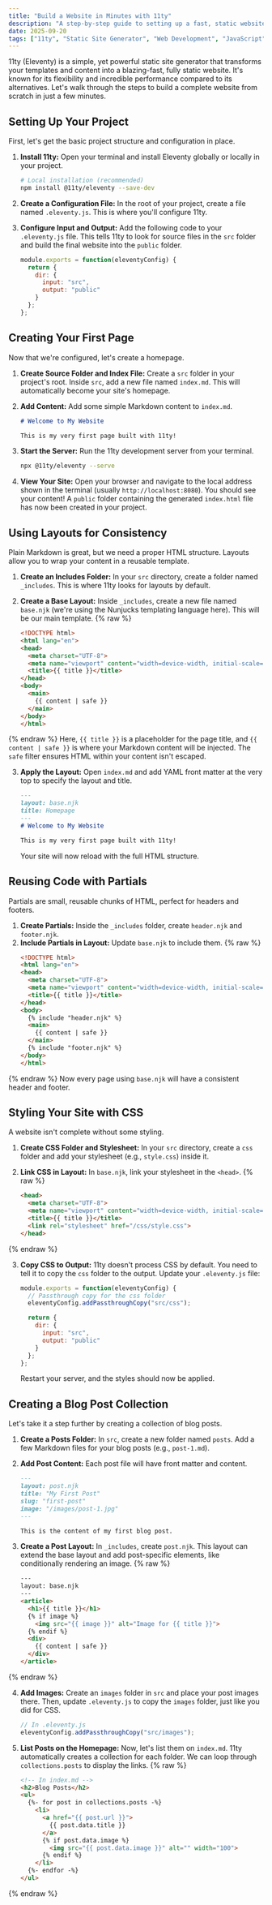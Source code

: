 ```yaml
---
title: "Build a Website in Minutes with 11ty"
description: "A step-by-step guide to setting up a fast, static website using the 11ty static site generator, from initial setup to creating blog collections."
date: 2025-09-20
tags: ["11ty", "Static Site Generator", "Web Development", "JavaScript", "Tutorial"]
---
```


11ty (Eleventy) is a simple, yet powerful static site generator that transforms your templates and content into a blazing-fast, fully static website. It's known for its flexibility and incredible performance compared to its alternatives. Let's walk through the steps to build a complete website from scratch in just a few minutes.

## Setting Up Your Project

First, let's get the basic project structure and configuration in place.

1.  **Install 11ty:** Open your terminal and install Eleventy globally or locally in your project.
    ```bash
    # Local installation (recommended)
    npm install @11ty/eleventy --save-dev
    ```

2.  **Create a Configuration File:** In the root of your project, create a file named `.eleventy.js`. This is where you'll configure 11ty.

3.  **Configure Input and Output:** Add the following code to your `.eleventy.js` file. This tells 11ty to look for source files in the `src` folder and build the final website into the `public` folder.
    ```javascript
    module.exports = function(eleventyConfig) {
      return {
        dir: {
          input: "src",
          output: "public"
        }
      };
    };
    ```

## Creating Your First Page

Now that we're configured, let's create a homepage.

1.  **Create Source Folder and Index File:** Create a `src` folder in your project's root. Inside `src`, add a new file named `index.md`. This will automatically become your site's homepage.

2.  **Add Content:** Add some simple Markdown content to `index.md`.
    ```markdown
    # Welcome to My Website
    
    This is my very first page built with 11ty!
    ```

3.  **Start the Server:** Run the 11ty development server from your terminal.
    ```bash
    npx @11ty/eleventy --serve
    ```

4.  **View Your Site:** Open your browser and navigate to the local address shown in the terminal (usually `http://localhost:8080`). You should see your content! A `public` folder containing the generated `index.html` file has now been created in your project.

## Using Layouts for Consistency

Plain Markdown is great, but we need a proper HTML structure. Layouts allow you to wrap your content in a reusable template.

1.  **Create an Includes Folder:** In your `src` directory, create a folder named `_includes`. This is where 11ty looks for layouts by default.

2.  **Create a Base Layout:** Inside `_includes`, create a new file named `base.njk` (we're using the Nunjucks templating language here). This will be our main template.
{% raw %}
    ```html
    <!DOCTYPE html>
    <html lang="en">
    <head>
      <meta charset="UTF-8">
      <meta name="viewport" content="width=device-width, initial-scale=1.0">
      <title>{{ title }}</title>
    </head>
    <body>
      <main>
        {{ content | safe }}
      </main>
    </body>
    </html>
    ```
{% endraw %}
    Here, `{{ title }}` is a placeholder for the page title, and `{{ content | safe }}` is where your Markdown content will be injected. The `safe` filter ensures HTML within your content isn't escaped.

3.  **Apply the Layout:** Open `index.md` and add YAML front matter at the very top to specify the layout and title.
    ```markdown
    ---
    layout: base.njk
    title: Homepage
    ---
    # Welcome to My Website
    
    This is my very first page built with 11ty!
    ```
    Your site will now reload with the full HTML structure.

## Reusing Code with Partials

Partials are small, reusable chunks of HTML, perfect for headers and footers.

1.  **Create Partials:** Inside the `_includes` folder, create `header.njk` and `footer.njk`.
2.  **Include Partials in Layout:** Update `base.njk` to include them.
{% raw %}
    ```html
    <!DOCTYPE html>
    <html lang="en">
    <head>
      <meta charset="UTF-8">
      <meta name="viewport" content="width=device-width, initial-scale=1.0">
      <title>{{ title }}</title>
    </head>
    <body>
      {% include "header.njk" %}
      <main>
        {{ content | safe }}
      </main>
      {% include "footer.njk" %}
    </body>
    </html>
    ```
{% endraw %}
    Now every page using `base.njk` will have a consistent header and footer.

## Styling Your Site with CSS

A website isn't complete without some styling.

1.  **Create CSS Folder and Stylesheet:** In your `src` directory, create a `css` folder and add your stylesheet (e.g., `style.css`) inside it.

2.  **Link CSS in Layout:** In `base.njk`, link your stylesheet in the `<head>`.
{% raw %}
    ```html
    <head>
      <meta charset="UTF-8">
      <meta name="viewport" content="width=device-width, initial-scale=1.0">
      <title>{{ title }}</title>
      <link rel="stylesheet" href="/css/style.css">
    </head>
    ```
{% endraw %}

3.  **Copy CSS to Output:** 11ty doesn't process CSS by default. You need to tell it to copy the `css` folder to the output. Update your `.eleventy.js` file:
    ```javascript
    module.exports = function(eleventyConfig) {
      // Passthrough copy for the css folder
      eleventyConfig.addPassthroughCopy("src/css");
    
      return {
        dir: {
          input: "src",
          output: "public"
        }
      };
    };
    ```
    Restart your server, and the styles should now be applied.

## Creating a Blog Post Collection

Let's take it a step further by creating a collection of blog posts.

1.  **Create a Posts Folder:** In `src`, create a new folder named `posts`. Add a few Markdown files for your blog posts (e.g., `post-1.md`).

2.  **Add Post Content:** Each post file will have front matter and content.
    ```markdown
    ---
    layout: post.njk
    title: "My First Post"
    slug: "first-post"
    image: "/images/post-1.jpg"
    ---
    
    This is the content of my first blog post.
    ```

3.  **Create a Post Layout:** In `_includes`, create `post.njk`. This layout can extend the base layout and add post-specific elements, like conditionally rendering an image.
{% raw %}
    ```html
    ---
    layout: base.njk
    ---
    <article>
      <h1>{{ title }}</h1>
      {% if image %}
        <img src="{{ image }}" alt="Image for {{ title }}">
      {% endif %}
      <div>
        {{ content | safe }}
      </div>
    </article>
    ```
{% endraw %}

4.  **Add Images:** Create an `images` folder in `src` and place your post images there. Then, update `.eleventy.js` to copy the `images` folder, just like you did for CSS.
    ```javascript
    // In .eleventy.js
    eleventyConfig.addPassthroughCopy("src/images");
    ```

5.  **List Posts on the Homepage:** Now, let's list them on `index.md`. 11ty automatically creates a collection for each folder. We can loop through `collections.posts` to display the links.
{% raw %}
    ```html
    <!-- In index.md -->
    <h2>Blog Posts</h2>
    <ul>
      {%- for post in collections.posts -%}
        <li>
          <a href="{{ post.url }}">
            {{ post.data.title }}
          </a>
          {% if post.data.image %}
            <img src="{{ post.data.image }}" alt="" width="100">
          {% endif %}
        </li>
      {%- endfor -%}
    </ul>
    ```
{% endraw %}
